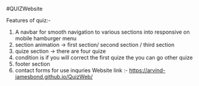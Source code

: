 #QUIZWebsite

Features of quiz:-
1. A navbar for smooth navigation to various sections into responsive on mobile hamburger menu
2. section animation -> first section/ second section / third section
3. quize section -> there are four quize
4. condition is if you will correct the first quize the you can go other quize
5. footer section
6. contact forms  for use inquries
Website link :- https://arvind-jamesbond.github.io/QuizWeb/
